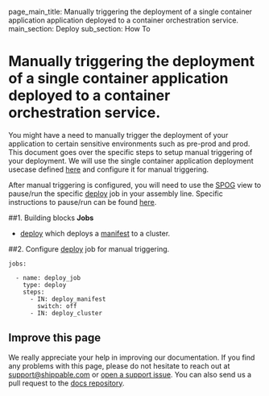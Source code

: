 page_main_title: Manually triggering the deployment of a single container application application deployed to a container orchestration service.
main_section: Deploy
sub_section: How To

# Manually triggering the deployment of a single container application deployed to a container orchestration service.
You might have a need to manually trigger the deployment of your application to certain sensitive environments such as pre-prod and prod. This document goes over the specific steps to setup manual triggering of your deployment.
We will use the single container application deployment usecase defined [here](/deploy/deploy-mvp-1) and configure it for manual triggering.

After manual triggering is configured, you will need to use the [SPOG](/platform/visibility/single-pane-of-glass-spog/) view to pause/run the specific [deploy](/platform/workflow/job/deploy/) job in your assembly line. Specific instructions to pause/run can be found [here](/platform/visibility/single-pane-of-glass-spog/#runpause-job).

##1. Building blocks
**Jobs**
  - [deploy](/platform/workflow/job/deploy/) which deploys a [manifest](/platform/workflow/job/manifest/) to a cluster.

##2. Configure [deploy](/platform/workflow/job/deploy/) job for manual triggering.

```
jobs:

  - name: deploy_job
    type: deploy
    steps:
      - IN: deploy_manifest
        switch: off
      - IN: deploy_cluster
```

## Improve this page
We really appreciate your help in improving our documentation. If you find any problems with this page, please do not hesitate to reach out at [support@shippable.com](mailto:support@shippable.com) or [open a support issue](https://www.github.com/Shippable/support/issues). You can also send us a pull request to the [docs repository](https://www.github.com/Shippable/docs).
